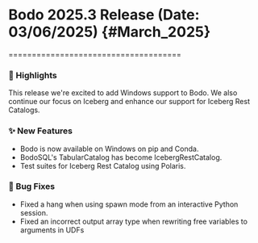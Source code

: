 # Bodo 2025.3 Release (Date: 03/06/2025) {#March_2025}
=====================================

### 🎉 Highlights

This release we're excited to add Windows support to Bodo. We also continue our focus on Iceberg and enhance our support for Iceberg Rest Catalogs.

### ✨ New Features

 - Bodo is now available on Windows on pip and Conda.
 - BodoSQL's TabularCatalog has become IcebergRestCatalog.
 - Test suites for Iceberg Rest Catalog using Polaris.

### 🐛 Bug Fixes

 - Fixed a hang when using spawn mode from an interactive Python session.
 - Fixed an incorrect output array type when rewriting free variables to arguments in UDFs